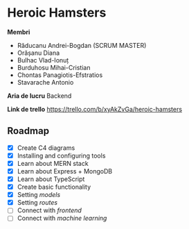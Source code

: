 ﻿Heroic Hamsters
======

**Membri**

* Răducanu Andrei-Bogdan (SCRUM MASTER)
* Orășanu Diana
* Bulhac Vlad-Ionuț
* Burduhosu Mihai-Cristian
* Chontas Panagiotis-Efstratios
* Stavarache Antonio

**Aria de lucru** Backend

**Link de trello** https://trello.com/b/xyAkZvGa/heroic-hamsters

## Roadmap
- [x] Create C4 diagrams
- [x] Installing and configuring tools
- [x] Learn about MERN stack
- [x] Learn about Express + MongoDB
- [x] Learn about TypeScript
- [x] Create basic functionality 
- [x] Setting *models*
- [x] Setting *routes*
- [ ] Connect with *frontend*
- [ ] Connect with *machine learning*
